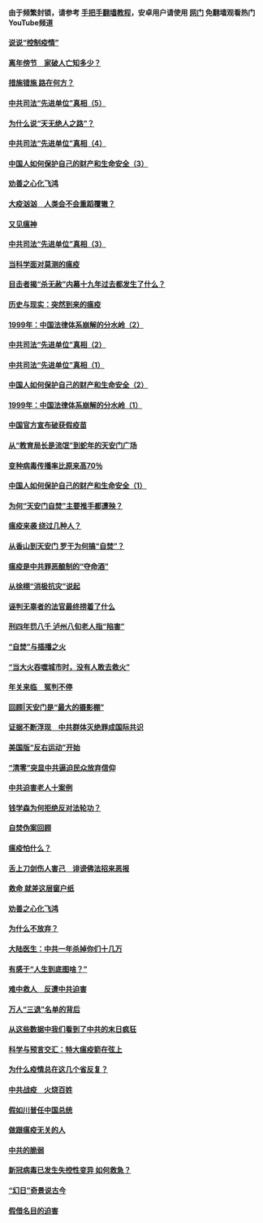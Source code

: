#### 由于频繁封锁，请参考 [手把手翻墙教程](https://github.com/gfw-breaker/guides/wiki/)，安卓用户请使用 [网门](https://github.com/gfw-breaker/nogfw/blob/master/dl.md?t=02171000) 免翻墙观看热门YouTube频道 

#### [说说“控制疫情”](../pages/19/420831.md?t=02171000) 

#### [离年傍节　家破人亡知多少？](../pages/19/420563.md?t=02171000) 

#### [措施错施  路在何方？](../pages/19/420076.md?t=02171000) 

#### [中共司法“先进单位”真相（5）](../pages/19/419453.md?t=02171000) 

#### [为什么说“天无绝人之路”？](../pages/19/419618.md?t=02171000) 

#### [中共司法“先进单位”真相（4）](../pages/19/419452.md?t=02171000) 

#### [中国人如何保护自己的财产和生命安全（3）](../pages/19/419405.md?t=02171000) 

#### [劝善之心化飞鸿](../pages/19/418758.md?t=02171000) 

#### [大疫汹汹　人类会不会重蹈覆辙？](../pages/19/419691.md?t=02171000) 

#### [又见瘟神](../pages/19/419225.md?t=02171000) 

#### [中共司法“先进单位”真相（3）](../pages/19/419451.md?t=02171000) 

#### [当科学面对莫测的瘟疫](../pages/19/419625.md?t=02171000) 

#### [目击者揭“杀无赦”内幕十九年过去都发生了什么？](../pages/19/419617.md?t=02171000) 

#### [历史与现实：突然到来的瘟疫](../pages/19/419619.md?t=02171000) 

#### [1999年：中国法律体系崩解的分水岭（2）](../pages/19/419455.md?t=02171000) 

#### [中共司法“先进单位”真相（2）](../pages/19/419450.md?t=02171000) 

#### [中共司法“先进单位”真相（1）](../pages/19/419449.md?t=02171000) 

#### [中国人如何保护自己的财产和生命安全（2）](../pages/19/419404.md?t=02171000) 

#### [1999年：中国法律体系崩解的分水岭（1）](../pages/19/419454.md?t=02171000) 

#### [中国官方宣布破获假疫苗](../pages/19/419504.md?t=02171000) 

#### [从“教育局长是流氓”到蛇年的天安门广场](../pages/19/419470.md?t=02171000) 

#### [变种病毒传播率比原来高70％](../pages/19/419456.md?t=02171000) 

#### [中国人如何保护自己的财产和生命安全（1）](../pages/19/419403.md?t=02171000) 

#### [为何“天安门自焚”主要推手都遭殃？](../pages/19/419348.md?t=02171000) 

#### [瘟疫来袭 绕过几种人？](../pages/19/419349.md?t=02171000) 

#### [从香山到天安门 罗干为何搞“自焚”？](../pages/19/419270.md?t=02171000) 

#### [瘟疫是中共罪恶酿制的“夺命酒”](../pages/19/419223.md?t=02171000) 

#### [从徐栩“消极抗灾”说起](../pages/19/419224.md?t=02171000) 

#### [诬判无辜者的法官最终捞着了什么](../pages/19/419268.md?t=02171000) 

#### [刑四年罚八千 泸州八旬老人指“陷害”](../pages/19/419232.md?t=02171000) 

#### [“自焚”与插播之火](../pages/19/419226.md?t=02171000) 

#### [“当大火吞噬城市时，没有人敢去救火”](../pages/19/419077.md?t=02171000) 

#### [年关来临　冤判不停](../pages/19/419093.md?t=02171000) 

#### [回顾|天安门是“最大的摄影棚”](../pages/19/380866.md?t=02171000) 

#### [证据不断浮现　中共群体灭绝罪成国际共识](../pages/19/419031.md?t=02171000) 

#### [美国版“反右运动”开始](../pages/19/419030.md?t=02171000) 

#### [“清零”突显中共逼迫民众放弃信仰](../pages/19/418995.md?t=02171000) 

#### [中共迫害老人十案例](../pages/19/418831.md?t=02171000) 

#### [钱学森为何拒绝反对法轮功？](../pages/19/418905.md?t=02171000) 

#### [自焚伪案回顾](../pages/19/418799.md?t=02171000) 

#### [瘟疫怕什么？](../pages/19/418800.md?t=02171000) 

#### [舌上刀剑伤人害己　诽谤佛法招来恶报](../pages/19/418731.md?t=02171000) 

#### [救命 就差这层窗户纸](../pages/19/418706.md?t=02171000) 

#### [劝善之心化飞鸿](../pages/19/416766.md?t=02171000) 

#### [为什么不放弃？](../pages/19/418691.md?t=02171000) 

#### [大陆医生：中共一年杀掉你们十几万](../pages/19/418670.md?t=02171000) 

#### [有感于“人生到底图啥？”](../pages/19/418624.md?t=02171000) 

#### [难中救人　反遭中共迫害](../pages/19/418414.md?t=02171000) 

#### [万人“三退”名单的背后](../pages/19/418505.md?t=02171000) 

#### [从这些数据中我们看到了中共的末日疯狂](../pages/19/418420.md?t=02171000) 

#### [科学与预言交汇：特大瘟疫箭在弦上](../pages/19/418266.md?t=02171000) 

#### [为什么疫情总在这几个省反复？](../pages/19/418219.md?t=02171000) 

#### [中共战疫　火烧百姓](../pages/19/418220.md?t=02171000) 

#### [假如川普任中国总统](../pages/19/418174.md?t=02171000) 

#### [做跟瘟疫无关的人](../pages/19/418171.md?t=02171000) 

#### [中共的脆弱](../pages/19/418196.md?t=02171000) 

#### [新冠病毒已发生失控性变异 如何救急？](../pages/19/418032.md?t=02171000) 

#### [“幻日”奇景说古今](../pages/19/418033.md?t=02171000) 

#### [假借名目的迫害](../pages/19/418055.md?t=02171000) 


